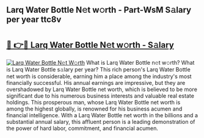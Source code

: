 ## Larq Water Bottle N𝚎t w𝚘rth - Part-WsM S𝚊lary per year ttc8v

# <h2><a href="http://gc3dppd.nevu.top/?p=Larq+Water+Bottle">🔗 👉🔴 Larq Water Bottle N𝚎t w𝚘rth - S𝚊lary</a></h2>

[![Larq Water Bottle N𝚎t W𝚘rth](https://i.imgur.com/Oavwk0R.jpeg)](http://gc3dppd.nevu.top/?p=Larq+Water+Bottle)
What is Larq Water Bottle n𝚎t w𝚘rth? What is Larq Water Bottle s𝚊lary per year?
This rich person's Larq Water Bottle net worth is considerable, earning him a place among the industry's most financially successful. His annual earnings are impressive, but they are overshadowed by Larq Water Bottle net worth, which is believed to be more significant due to his numerous business interests and valuable real estate holdings. This prosperous man, whose Larq Water Bottle net worth is among the highest globally, is renowned for his business acumen and financial intelligence. With a Larq Water Bottle net worth in the billions and a substantial annual salary, this affluent person is a leading demonstration of the power of hard labor, commitment, and financial acumen.
